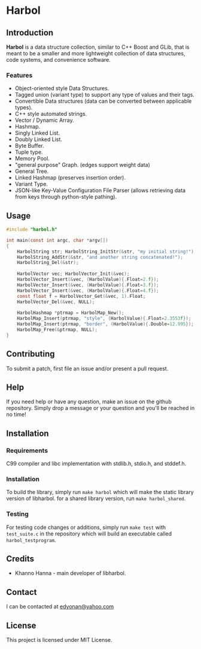 # Harbol

## Introduction

**Harbol** is a data structure collection, similar to C++ Boost and GLib, that is meant to be a smaller and more lightweight collection of data structures, code systems, and convenience software.


### Features

* Object-oriented style Data Structures.
* Tagged union (variant type) to support any type of values and their tags.
* Convertible Data structures (data can be converted between applicable types).
* C++ style automated strings.
* Vector / Dynamic Array.
* Hashmap.
* Singly Linked List.
* Doubly Linked List.
* Byte Buffer.
* Tuple type.
* Memory Pool.
* "general purpose" Graph. (edges support weight data)
* General Tree.
* Linked Hashmap (preserves insertion order).
* Variant Type.
* JSON-like Key-Value Configuration File Parser (allows retrieving data from keys through python-style pathing).


## Usage

```c
#include "harbol.h"

int main(const int argc, char *argv[])
{
	HarbolString str; HarbolString_InitStr(&str, "my initial string!");
	HarbolString_AddStr(&str, "and another string concatenated!");
	HarbolString_Del(&str);
	
	HarbolVector vec; HarbolVector_Init(&vec);
	HarbolVector_Insert(&vec, (HarbolValue){.Float=2.f});
	HarbolVector_Insert(&vec, (HarbolValue){.Float=3.f});
	HarbolVector_Insert(&vec, (HarbolValue){.Float=4.f});
	const float f = HarbolVector_Get(&vec, 1).Float;
	HarbolVector_Del(&vec, NULL);
	
	HarbolHashmap *ptrmap = HarbolMap_New();
	HarbolMap_Insert(ptrmap, "style", (HarbolValue){.Float=2.3553f});
	HarbolMap_Insert(ptrmap, "border", (HarbolValue){.Double=12.995});
	HarbolMap_Free(&ptrmap, NULL);
}
```

## Contributing

To submit a patch, first file an issue and/or present a pull request.

## Help

If you need help or have any question, make an issue on the github repository.
Simply drop a message or your question and you'll be reached in no time!

## Installation

### Requirements

C99 compiler and libc implementation with stdlib.h, stdio.h, and stddef.h.

### Installation

To build the library, simply run `make harbol` which will make the static library version of libharbol.
for a shared library version, run `make harbol_shared`.

### Testing

For testing code changes or additions, simply run `make test` with `test_suite.c` in the repository which will build an executable called `harbol_testprogram`.


## Credits

* Khanno Hanna - main developer of libharbol.


## Contact

I can be contacted at edyonan@yahoo.com


## License

This project is licensed under MIT License.
